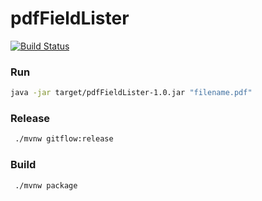 # pdfFieldLister
[![Build Status](https://travis-ci.org/NicklasAndersson/pdfFieldLister.svg?branch=master)](https://travis-ci.org/NicklasAndersson/pdfFieldLister)

### Run
```bash
java -jar target/pdfFieldLister-1.0.jar "filename.pdf"    
``` 

### Release
```bash
 ./mvnw gitflow:release 
```

### Build
```bash
 ./mvnw package
```